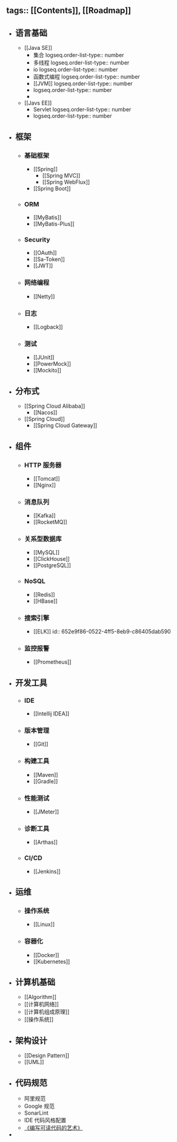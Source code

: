 tags:: [[Contents]], [[Roadmap]]
---

- ## 语言基础
	- [[Java SE]]
		- 集合
		  logseq.order-list-type:: number
		- 多线程
		  logseq.order-list-type:: number
		- io
		  logseq.order-list-type:: number
		- 函数式编程
		  logseq.order-list-type:: number
		- [[JVM]]
		  logseq.order-list-type:: number
		- logseq.order-list-type:: number
		-
	- [[Javs EE]]
		- Servlet
		  logseq.order-list-type:: number
		- logseq.order-list-type:: number
- ## 框架
	- ### 基础框架
		- [[Spring]]
			- [[Spring MVC]]
			- [[Spring WebFlux]]
		- [[Spring Boot]]
	- ### ORM
		- [[MyBatis]]
		- [[MyBatis-Plus]]
	- ### Security
		- [[OAuth]]
		- [[Sa-Token]]
		- [[JWT]]
	- ### 网络编程
		- [[Netty]]
	- ### 日志
		- [[Logback]]
	- ### 测试
		- [[JUnit]]
		- [[PowerMock]]
		- [[Mockito]]
- ## 分布式
	- [[Spring Cloud Alibaba]]
		- [[Nacos]]
	- [[Spring Cloud]]
		- [[Spring Cloud Gateway]]
- ## 组件
	- ### HTTP 服务器
		- [[Tomcat]]
		- [[Nginx]]
	- ### 消息队列
		- [[Kafka]]
		- [[RocketMQ]]
	- ### 关系型数据库
		- [[MySQL]]
		- [[ClickHouse]]
		- [[PostgreSQL]]
	- ### NoSQL
		- [[Redis]]
		- [[HBase]]
	- ### 搜索引擎
		- [[ELK]]
		  id:: 652e9f86-0522-4ff5-8eb9-c86405dab590
	- ### 监控报警
		- [[Prometheus]]
- ## 开发工具
	- ### IDE
		- [[Intellij IDEA]]
	- ### 版本管理
		- [[Git]]
	- ### 构建工具
		- [[Maven]]
		- [[Gradle]]
	- ### 性能测试
		- [[JMeter]]
	- ### 诊断工具
		- [[Arthas]]
	- ### CI/CD
		- [[Jenkins]]
- ## 运维
	- ### 操作系统
		- [[Linux]]
	- ### 容器化
		- [[Docker]]
		- [[Kubernetes]]
- ## 计算机基础
	- [[Algorithm]]
	- [[计算机网络]]
	- [[计算机组成原理]]
	- [[操作系统]]
- ## 架构设计
	- [[Design Pattern]]
	- [[UML]]
- ## 代码规范
	- 阿里规范
	- Google 规范
	- SonarLint
	- IDE 代码风格配置
	- [《编写可读代码的艺术》](https://awesome-programming-books.github.io/clean-code/%E7%BC%96%E5%86%99%E5%8F%AF%E8%AF%BB%E4%BB%A3%E7%A0%81%E7%9A%84%E8%89%BA%E6%9C%AF.pdf)
-